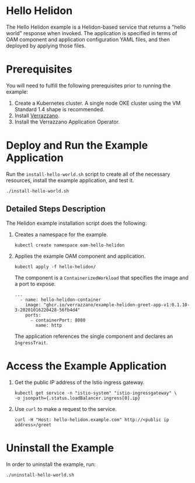 # Hello Helidon

The Hello Helidon example is a Helidon-based service that returns a "hello world" response when invoked. The application is specified in terms of OAM component and application configuration YAML files, and then deployed by applying those files.

# Prerequisites

You will need to fulfill the following prerequisites prior to running the example:

1. Create a Kubernetes cluster. A single node OKE cluster using the VM Standard 1.4 shape is recommended.
1. Install [Verrazzano](https://github.com/verrazzano/verrazzano#install-verrazzano).
1. Install the Verrazzano Application Operator.

# Deploy and Run the Example Application

Run the `install-hello-world.sh` script to create all of the necessary resources, install the example application, and test it.
```
./install-hello-world.sh
```

## Detailed Steps Description
The Helidon example installation script does the following:
1. Creates a namespace for the example.
    ```
    kubectl create namespace oam-hello-helidon
    ```
1. Applies the example OAM component and application.
    ```
    kubectl apply -f hello-helidon/
    ```
    The component is a `ContainerizedWorkload` that specifies the image and a port to expose.
    ```
    ...
      - name: hello-helidon-container
        image: "ghcr.io/verrazzano/example-helidon-greet-app-v1:0.1.10-3-20201016220428-56fb4d4"
        ports:
          - containerPort: 8080
            name: http
    ```
    The application references the single component and declares an `IngressTrait`.

# Access the Example Application
1. Get the public IP address of the Istio ingress gateway.
    ```
    kubectl get service -n "istio-system" "istio-ingressgateway" \
    -o jsonpath={.status.loadBalancer.ingress[0].ip}
    ```
1. Use `curl` to make a request to the service.
    ```
    curl -H "Host: hello-helidon.example.com" http://<public ip address>/greet
    ```

# Uninstall the Example
In order to uninstall the example, run:
```
./uninstall-hello-world.sh
```
